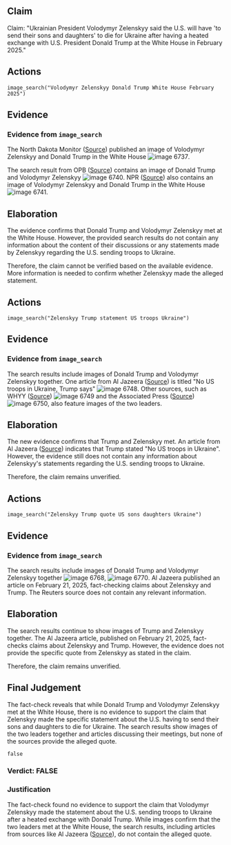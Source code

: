 ## Claim
Claim: "Ukrainian President Volodymyr Zelenskyy said the U.S. will have 'to send their sons and daughters' to die for Ukraine after having a heated exchange with U.S. President Donald Trump at the White House in February 2025."

## Actions
```
image_search("Volodymyr Zelenskyy Donald Trump White House February 2025")
```

## Evidence
### Evidence from `image_search`
The North Dakota Monitor ([Source](https://northdakotamonitor.com/2025/02/28/repub/trump-zelenskyy-clash-in-oval-office-blowup-over-peace-negotiations/)) published an image of Volodymyr Zelenskyy and Donald Trump in the White House ![image 6737](media/2025-08-29_23-04-1756508644-012302.jpg).

The search result from OPB ([Source](https://www.opb.org/article/2025/08/17/european-leaders-to-join-zelenskyy-s-meeting-with-trump/)) contains an image of Donald Trump and Volodymyr Zelenskyy ![image 6740](media/2025-08-29_23-04-1756508645-461734.jpg). NPR ([Source](https://www.npr.org/2025/02/28/nx-s1-5313079/trump-zelenskyy-meeting)) also contains an image of Volodymyr Zelenskyy and Donald Trump in the White House ![image 6741](media/2025-08-29_23-04-1756508646-603407.jpg).


## Elaboration
The evidence confirms that Donald Trump and Volodymyr Zelenskyy met at the White House. However, the provided search results do not contain any information about the content of their discussions or any statements made by Zelenskyy regarding the U.S. sending troops to Ukraine.

Therefore, the claim cannot be verified based on the available evidence. More information is needed to confirm whether Zelenskyy made the alleged statement.


## Actions
```
image_search("Zelenskyy Trump statement US troops Ukraine")
```

## Evidence
### Evidence from `image_search`
The search results include images of Donald Trump and Volodymyr Zelenskyy together. One article from Al Jazeera ([Source](https://www.aljazeera.com/news/2025/8/20/no-us-troops-in-ukraine-trump-says)) is titled "No US troops in Ukraine, Trump says" ![image 6748](media/2025-08-29_23-04-1756508672-202614.jpg). Other sources, such as WHYY ([Source](https://whyy.org/articles/trump-pauses-aid-ukraine-russia-war/)) ![image 6749](media/2025-08-29_23-04-1756508672-367302.jpg) and the Associated Press ([Source](https://apnews.com/article/trump-russia-ukraine-war-defend-american-troops-85704282576324a36567798e9cb741ec)) ![image 6750](media/2025-08-29_23-04-1756508672-635706.jpg), also feature images of the two leaders.


## Elaboration
The new evidence confirms that Trump and Zelenskyy met. An article from Al Jazeera ([Source](https://www.aljazeera.com/news/2025/8/20/no-us-troops-in-ukraine-trump-says)) indicates that Trump stated "No US troops in Ukraine". However, the evidence still does not contain any information about Zelenskyy's statements regarding the U.S. sending troops to Ukraine.

Therefore, the claim remains unverified.


## Actions
```
image_search("Zelenskyy Trump quote US sons daughters Ukraine")
```

## Evidence
### Evidence from `image_search`
The search results include images of Donald Trump and Volodymyr Zelenskyy together ![image 6768](media/2025-08-29_23-05-1756508702-945373.jpg), ![image 6770](media/2025-08-29_23-05-1756508703-184906.jpg). Al Jazeera published an article on February 21, 2025, fact-checking claims about Zelenskyy and Trump. The Reuters source does not contain any relevant information.


## Elaboration
The search results continue to show images of Trump and Zelenskyy together. The Al Jazeera article, published on February 21, 2025, fact-checks claims about Zelenskyy and Trump. However, the evidence does not provide the specific quote from Zelenskyy as stated in the claim.

Therefore, the claim remains unverified.


## Final Judgement
The fact-check reveals that while Donald Trump and Volodymyr Zelenskyy met at the White House, there is no evidence to support the claim that Zelenskyy made the specific statement about the U.S. having to send their sons and daughters to die for Ukraine. The search results show images of the two leaders together and articles discussing their meetings, but none of the sources provide the alleged quote.

`false`


### Verdict: FALSE

### Justification
The fact-check found no evidence to support the claim that Volodymyr Zelenskyy made the statement about the U.S. sending troops to Ukraine after a heated exchange with Donald Trump. While images confirm that the two leaders met at the White House, the search results, including articles from sources like Al Jazeera ([Source](https://www.aljazeera.com/news/2025/8/20/no-us-troops-in-ukraine-trump-says)), do not contain the alleged quote.
